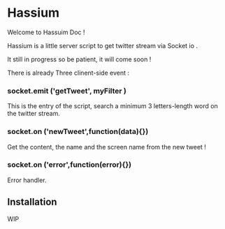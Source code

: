 # Hassium

Welcome to Hassuim Doc !

Hassium is a little server script to get twitter stream via Socket io . 

It still in progress so be patient, it will come soon !

There is already Three clinent-side event : 

### socket.emit  ('getTweet', myFilter ) 

  This is the entry of the script, search a minimum 3 letters-length word on the twitter stream.
  
### socket.on ('newTweet',function(data){})  

   Get the content, the name and the screen name from the new tweet !
  
### socket.on ('error',function(error){})  

  Error handler. 
  
  
## Installation 

WIP
